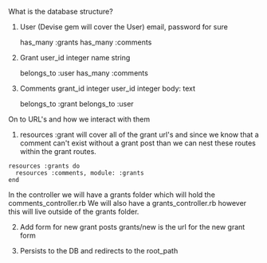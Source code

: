 What is the database structure?

1. User (Devise gem will cover the User)
    email, password for sure

    has_many :grants
    has_many :comments


2. Grant 
    user_id integer
    name string

    belongs_to :user
    has_many :comments 

3. Comments
    grant_id integer
    user_id integer
    body: text

    belongs_to :grant
    belongs_to :user
  
On to URL's and how we interact with them 

  1. resources :grant will cover all of the grant url's and since we know that a comment can't exist without a grant post than we can nest these routes within the grant routes. 

    resources :grants do 
      resources :comments, module: :grants
    end 
  In the controller we will have a grants folder which will hold the comments_controller.rb
  We will also have a grants_controller.rb however this will live outside of the grants folder. 

  2. Add form for new grant posts 
      grants/new is the url for the new grant form 
  
  3. Persists to the DB and redirects to the root_path

  
